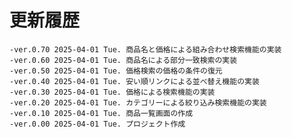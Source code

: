 # 更新履歴

	-ver.0.70 2025-04-01 Tue. 商品名と価格による組み合わせ検索機能の実装
	-ver.0.60 2025-04-01 Tue. 商品名による部分一致検索の実装
	-ver.0.50 2025-04-01 Tue. 価格検索の価格の条件の復元
	-ver.0.40 2025-04-01 Tue. 安い順リンクによる並べ替え機能の実装
	-ver.0.30 2025-04-01 Tue. 価格による検索機能の実装
	-ver.0.20 2025-04-01 Tue. カテゴリーによる絞り込み検索機能の実装
	-ver.0.10 2025-04-01 Tue. 商品一覧画面の作成
	-ver.0.00 2025-04-01 Tue. プロジェクト作成
